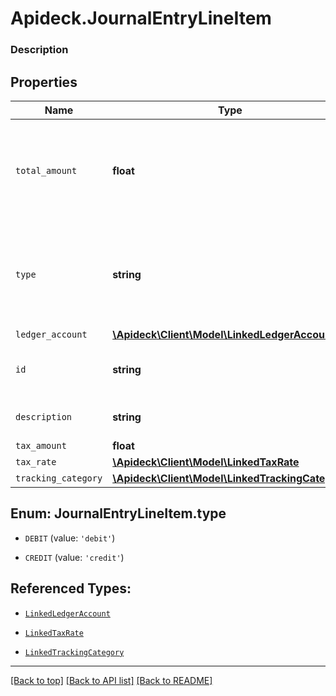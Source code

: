 # Apideck.JournalEntryLineItem

### Description

## Properties
Name | Type | Description | Notes
------------ | ------------- | ------------- | -------------
`total_amount` | **float** | Debit entries are considered positive, and credit entries are considered negative. | 
`type` | **string** | Debit entries are considered positive, and credit entries are considered negative. | 
`ledger_account` | [**\Apideck\Client\Model\LinkedLedgerAccount**](LinkedLedgerAccount.md) |  | 
`id` | **string** | A unique identifier for an object. | [optional] 
`description` | **string** | User defined description | [optional] 
`tax_amount` | **float** | Tax amount | [optional] 
`tax_rate` | [**\Apideck\Client\Model\LinkedTaxRate**](LinkedTaxRate.md) |  | [optional] 
`tracking_category` | [**\Apideck\Client\Model\LinkedTrackingCategory**](LinkedTrackingCategory.md) |  | [optional] 





<a name="TYPE"></a>
## Enum: JournalEntryLineItem.type


* `DEBIT` (value: `'debit'`)

* `CREDIT` (value: `'credit'`)




## Referenced Types:


* [`LinkedLedgerAccount`](LinkedLedgerAccount.md)



* [`LinkedTaxRate`](LinkedTaxRate.md)
* [`LinkedTrackingCategory`](LinkedTrackingCategory.md)

---

[[Back to top]](#) [[Back to API list]](../../../../README.md#documentation-for-api-endpoints) [[Back to README]](../../../../README.md)


